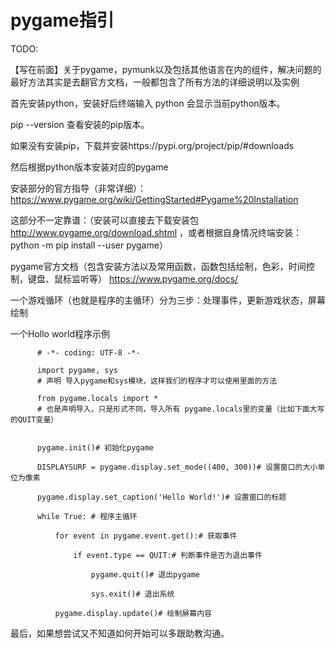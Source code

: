 # pygame指引

TODO:

【写在前面】关于pygame，pymunk以及包括其他语言在内的组件，解决问题的最好方法其实是去翻官方文档，一般都包含了所有方法的详细说明以及实例

首先安装python，安装好后终端输入 python 会显示当前python版本。

pip --version  查看安装的pip版本。

如果没有安装pip，下载并安装https://pypi.org/project/pip/#downloads

然后根据python版本安装对应的pygame

安装部分的官方指导（非常详细）：https://www.pygame.org/wiki/GettingStarted#Pygame%20Installation

这部分不一定靠谱：（安装可以直接去下载安装包 http://www.pygame.org/download.shtml ，或者根据自身情况终端安装：
python -m pip install --user pygame）

pygame官方文档（包含安装方法以及常用函数，函数包括绘制，色彩，时间控制，键盘、鼠标监听等）
https://www.pygame.org/docs/

一个游戏循环（也就是程序的主循环）分为三步：处理事件，更新游戏状态，屏幕绘制

一个Hollo world程序示例

          # -*- coding: UTF-8 -*-

          import pygame, sys 
          # 声明 导入pygame和sys模块，这样我们的程序才可以使用里面的方法

          from pygame.locals import *
          # 也是声明导入，只是形式不同，导入所有 pygame.locals里的变量（比如下面大写的QUIT变量）


          pygame.init()# 初始化pygame

          DISPLAYSURF = pygame.display.set_mode((400, 300))# 设置窗口的大小单位为像素

          pygame.display.set_caption('Hello World!')# 设置窗口的标题

          while True: # 程序主循环

              for event in pygame.event.get():# 获取事件

                  if event.type == QUIT:# 判断事件是否为退出事件

                      pygame.quit()# 退出pygame

                      sys.exit()# 退出系统

              pygame.display.update()# 绘制屏幕内容


最后，如果想尝试又不知道如何开始可以多跟助教沟通。
